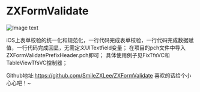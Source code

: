 # ZXFormValidate
![Image text](http://www.zxlee.cn/formVal.gif)


iOS上表单校验的统一化和规范化，一行代码完成表单校验，一行代码完成数据赋值，一行代码完成回显，无需定义UITextfield变量；
在项目的pch文件中导入ZXFormValidatePrefixHeader.pch即可；
具体使用例子见FixTfsVC和TableViewTfsVC控制器；

Github地址:https://github.com/SmileZXLee/ZXFormValidate 喜欢的话给个小心心吧！~



